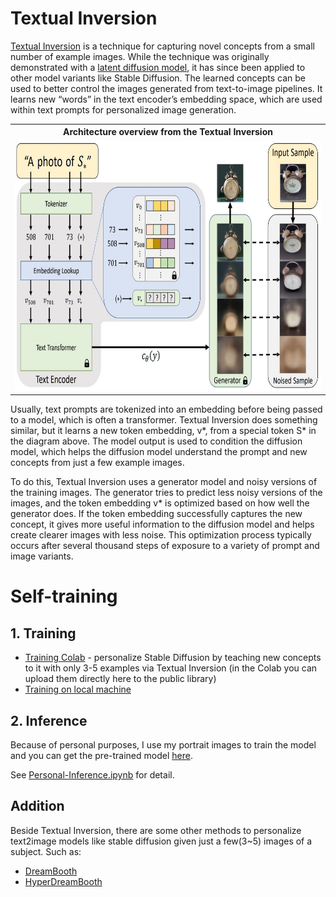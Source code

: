 # Textual Inversion

[Textual Inversion](https://arxiv.org/abs/2208.01618) is a technique for capturing novel concepts from a small number of example images. 
While the technique was originally demonstrated with a [latent diffusion model](https://github.com/CompVis/latent-diffusion), it has since been applied to other model variants like Stable Diffusion. 
The learned concepts can be used to better control the images generated from text-to-image pipelines. 
It learns new “words” in the text encoder’s embedding space, which are used within text prompts for personalized image generation.

<table style="width:100%">
  <tr>
    <th>Architecture overview from the Textual Inversion</th>
  </tr>
  <tr>
    <td><img src="training.jpeg" alt="Architecture" height="400"></td>
</table>

Usually, text prompts are tokenized into an embedding before being passed to a model, which is often a transformer. 
Textual Inversion does something similar, but it learns a new token embedding, v*, from a special token S* in the diagram above. 
The model output is used to condition the diffusion model, which helps the diffusion model understand the prompt and new concepts from just a few example images.

To do this, Textual Inversion uses a generator model and noisy versions of the training images. 
The generator tries to predict less noisy versions of the images, and the token embedding v* is optimized based on how well the generator does. 
If the token embedding successfully captures the new concept, it gives more useful information to the diffusion model and helps create clearer images with less noise. 
This optimization process typically occurs after several thousand steps of exposure to a variety of prompt and image variants.

# Self-training
## 1. Training 
- [Training Colab](https://colab.research.google.com/github/huggingface/notebooks/blob/main/diffusers/sd_textual_inversion_training.ipynb) - personalize Stable Diffusion by teaching new concepts to it with only 3-5 examples via Textual Inversion (in the Colab you can upload them directly here to the public library)
- [Training on local machine](https://github.com/huggingface/diffusers/tree/main/examples/textual_inversion)

## 2. Inference
Because of personal purposes, I use my portrait images to train the model and you can get the pre-trained model [here](https://huggingface.co/sd-concepts-library/quyanh-person-v2).

See [Personal-Inference.ipynb](Personal-Inference.ipynb) for detail.

## Addition
Beside Textual Inversion, there are some other methods to personalize text2image models like stable diffusion given just a few(3~5) images of a subject. Such as:
- [DreamBooth](https://arxiv.org/abs/2208.12242)
- [HyperDreamBooth](https://arxiv.org/abs/2307.06949)